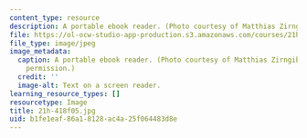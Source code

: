```yaml
---
content_type: resource
description: A portable ebook reader. (Photo courtesy of Matthias Zirngibl.)
file: https://ol-ocw-studio-app-production.s3.amazonaws.com/courses/21h-418-from-print-to-digital-technologies-of-the-word-1450-present-fall-2005/b1fe1eaf86a18128ac4a25f064483d8e_21h-418f05.jpg
file_type: image/jpeg
image_metadata:
  caption: A portable ebook reader. (Photo courtesy of Matthias Zirngibl. Used with
    permission.)
  credit: ''
  image-alt: Text on a screen reader.
learning_resource_types: []
resourcetype: Image
title: 21h-418f05.jpg
uid: b1fe1eaf-86a1-8128-ac4a-25f064483d8e
---
```

